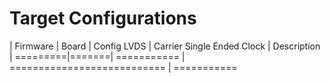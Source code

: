 # Target Configurations 


| Firmware | Board | Config LVDS | Carrier Single Ended Clock |  Description
| =========|=======| =========== | =========================== | ===========